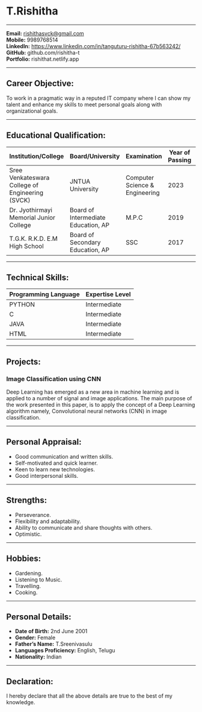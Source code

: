 # T.Rishitha

---


**Email:** rishithasvck@gmail.com\
**Mobile:** 9989768514\
**LinkedIn:** https://www.linkedin.com/in/tanguturu-rishitha-67b563242/
**GitHub:** github.com/rishitha-t\
**Portfolio:** rishithat.netlify.app

---

## Career Objective:

To work in a pragmatic way in a reputed IT company where I can show my talent and enhance my skills to meet personal goals along with organizational goals.

---

## Educational Qualification:

| Institution/College           | Board/University           | Examination             | Year of Passing | Marks   |
| ----------------------------- | --------------------------| -----------------------| ---------------| ------- |
| Sree Venkateswara College of Engineering (SVCK) | JNTUA University | Computer Science & Engineering | 2023 | Up to 7th sem 78% |
| Dr. Jyothirmayi Memorial Junior College | Board of Intermediate Education, AP | M.P.C | 2019 | 9.48% |
| T.G.K. R.K.D. E.M High School | Board of Secondary Education, AP | SSC | 2017 | 9.5% |

---

## Technical Skills:

| Programming Language | Expertise Level |
|---------------------| ---------------|
| PYTHON              | Intermediate   |
| C                   | Intermediate   |
| JAVA                | Intermediate   |
| HTML                | Intermediate   |

---

## Projects:

### Image Classification using CNN

Deep Learning has emerged as a new area in machine learning and is applied to a number of signal and image applications. The main purpose of the work presented in this paper, is to apply the concept of a Deep Learning algorithm namely, Convolutional neural networks (CNN) in image classification.

---

## Personal Appraisal:

- Good communication and written skills.
- Self-motivated and quick learner.
- Keen to learn new technologies.
- Good interpersonal skills.

---

## Strengths:

- Perseverance.
- Flexibility and adaptability.
- Ability to communicate and share thoughts with others.
- Optimistic.

---

## Hobbies:

- Gardening.
- Listening to Music.
- Travelling.
- Cooking.

---

## Personal Details:

- **Date of Birth:** 2nd June 2001
- **Gender:** Female
- **Father’s Name:** T.Sreenivasulu
- **Languages Proficiency:** English, Telugu
- **Nationality:** Indian

---

## Declaration:

I hereby declare that all the above details are true to the best of my knowledge.
